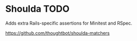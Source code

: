 # Shoulda TODO

Adds extra Rails-specific assertions for Minitest and RSpec.

<https://github.com/thoughtbot/shoulda-matchers>
